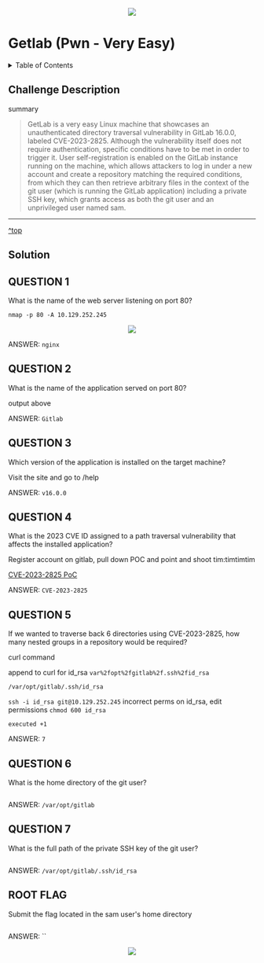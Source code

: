 <a id="top"></a>
<p align="center"><img src="https://github.com/user-attachments/assets/de41ac6e-ba70-41cf-bc13-d93fd788e35c"/></p>

# Getlab (Pwn - Very Easy)

<details>
  <summary>Table of Contents</summary>
  
+ [Challenge Description](#challenge-description)
+ [Solution](#Solution)
</details>

## Challenge Description

summary

>GetLab is a very easy Linux machine that showcases an unauthenticated directory traversal vulnerability in GitLab 16.0.0, labeled CVE-2023-2825. Although the vulnerability itself does not require authentication, specific conditions have to be met in order to trigger it. User self-registration is enabled on the GitLab instance running on the machine, which allows attackers to log in under a new account and create a repository matching the required conditions, from which they can then retrieve arbitrary files in the context of the git user (which is running the GitLab application) including a private SSH key, which grants access as both the git user and an unprivileged user named sam.

---

[^top](#top)
## Solution

## QUESTION 1
What is the name of the web server listening on port 80?

```
nmap -p 80 -A 10.129.252.245
  ```
<p align="center"><img src="https://github.com/user-attachments/assets/2c1a7d11-bb17-4cac-8c59-e97f19b7d9c8"/></p>

ANSWER: `nginx`


## QUESTION 2
What is the name of the application served on port 80?

output above

ANSWER: `Gitlab`


## QUESTION 3 
Which version of the application is installed on the target machine?

Visit the site and go to /help

ANSWER: `v16.0.0`


## QUESTION 4
What is the 2023 CVE ID assigned to a path traversal vulnerability that affects the installed application?

Register account on gitlab, pull down POC and point and shoot
tim:timtimtim

[CVE-2023-2825 PoC](https://github.com/Occamsec/CVE-2023-2825/blob/main/poc.py)

ANSWER: `CVE-2023-2825`





## QUESTION 5
If we wanted to traverse back 6 directories using CVE-2023-2825, how many nested groups in a repository would be required?

curl command

append to curl for id_rsa
`var%2fopt%2fgitlab%2f.ssh%2fid_rsa`

`/var/opt/gitlab/.ssh/id_rsa`

`ssh -i id_rsa git@10.129.252.245`
incorrect perms on id_rsa, edit permissions
`chmod 600 id_rsa`


```
executed +1
  ```
ANSWER: `7`



## QUESTION 6
What is the home directory of the git user?


```

  ```
ANSWER: `/var/opt/gitlab`


## QUESTION 7 
What is the full path of the private SSH key of the git user?
```

  ```
ANSWER: `/var/opt/gitlab/.ssh/id_rsa`


## ROOT FLAG
Submit the flag located in the sam user's home directory

```

  ```
ANSWER: ``


<p align="center"><img src="https://github.com/user-attachments/assets/xx"/></p>
